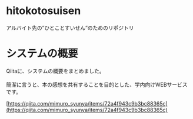 # hitokotosuisen
アルバイト先の”ひとことすいせん”のためのリポジトリ

# システムの概要
Qiitaに、システムの概要をまとめました。<br><br>
簡潔に言うと、本の感想を共有することを目的とした、学内向けWEBサービスです。

[https://qiita.com/mimuro_syunya/items/72a4f943c9b3bc88365c](https://qiita.com/mimuro_syunya/items/72a4f943c9b3bc88365c)
